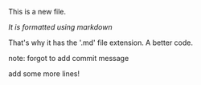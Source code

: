 This is a new file.

*It is formatted using markdown*

That's why it has the '.md' file extension. A better code.

note: forgot to add commit message 

add some more lines!
